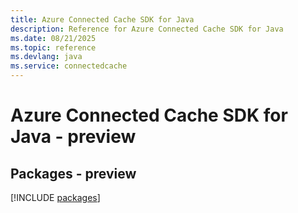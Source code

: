 ```yaml
---
title: Azure Connected Cache SDK for Java
description: Reference for Azure Connected Cache SDK for Java
ms.date: 08/21/2025
ms.topic: reference
ms.devlang: java
ms.service: connectedcache
---
```

# Azure Connected Cache SDK for Java - preview
## Packages - preview
[!INCLUDE [packages](connected-cache-index.md)]
